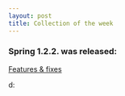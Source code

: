 ```yaml
---
layout: post
title: Collection of the week
---
```



### Spring 1.2.2. was released:
<a href="https://github.com/spring-projects/spring-boot/issues?q=milestone%3A1.2.2" target="_target">Features & fixes</a>


d:
